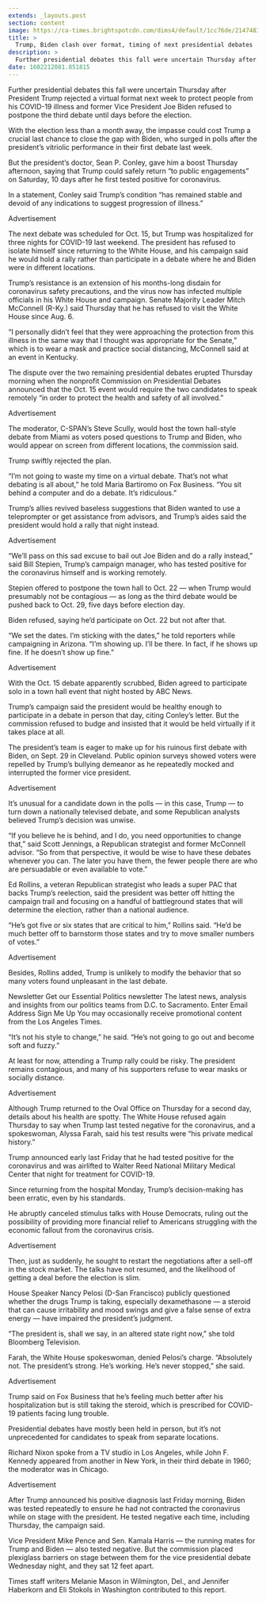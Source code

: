 ```yaml
--- 
extends: _layouts.post 
section: content 
image: https://ca-times.brightspotcdn.com/dims4/default/1cc76de/2147483647/strip/true/crop/840x441+0+60/resize/1200x630!/quality/90/?url=https%3A%2F%2Fcalifornia-times-brightspot.s3.amazonaws.com%2Fc3%2F09%2Fee07ce964bffab5822c740d36543%2Ftrump-biden.jpeg 
title: > 
  Trump, Biden clash over format, timing of next presidential debates 
description: > 
  Further presidential debates this fall were uncertain Thursday after President Trump rejected a virtual format next week to protect people from his COVID-19 illness and former Vice President Joe Biden refused to postpone the third debate until days before the election.Biden refused, saying he’d participate on Oct. 22 but not after that.The president’s team is eager to make up for his ruinous first debate with Biden, on Sept. 29 in Cleveland.AdvertisementAfter Trump announced his positive diagnosis last Friday morning, Biden was tested repeatedly to ensure he had not contracted the coronavirus while on stage with the president.Vice President Mike Pence and Sen. Kamala Harris — the running mates for Trump and Biden — also tested negative. 
date: 1602212081.851815 
--- 
```

Further presidential debates this fall were uncertain Thursday after President Trump rejected a virtual format next week to protect people from his COVID-19 illness and former Vice President Joe Biden refused to postpone the third debate until days before the election.

With the election less than a month away, the impasse could cost Trump a crucial last chance to close the gap with Biden, who surged in polls after the president’s vitriolic performance in their first debate last week.

But the president’s doctor, Sean P. Conley, gave him a boost Thursday afternoon, saying that Trump could safely return “to public engagements” on Saturday, 10 days after he first tested positive for coronavirus.

In a statement, Conley said Trump’s condition “has remained stable and devoid of any indications to suggest progression of illness.”

Advertisement

The next debate was scheduled for Oct. 15, but Trump was hospitalized for three nights for COVID-19 last weekend. The president has refused to isolate himself since returning to the White House, and his campaign said he would hold a rally rather than participate in a debate where he and Biden were in different locations.

Trump’s resistance is an extension of his months-long disdain for coronavirus safety precautions, and the virus now has infected multiple officials in his White House and campaign. Senate Majority Leader Mitch McConnell (R-Ky.) said Thursday that he has refused to visit the White House since Aug. 6.

“I personally didn’t feel that they were approaching the protection from this illness in the same way that I thought was appropriate for the Senate,” which is to wear a mask and practice social distancing, McConnell said at an event in Kentucky.

The dispute over the two remaining presidential debates erupted Thursday morning when the nonprofit Commission on Presidential Debates announced that the Oct. 15 event would require the two candidates to speak remotely “in order to protect the health and safety of all involved.”

Advertisement

The moderator, C-SPAN’s Steve Scully, would host the town hall-style debate from Miami as voters posed questions to Trump and Biden, who would appear on screen from different locations, the commission said.

Trump swiftly rejected the plan.

“I’m not going to waste my time on a virtual debate. That’s not what debating is all about,” he told Maria Bartiromo on Fox Business. “You sit behind a computer and do a debate. It’s ridiculous.”

Trump’s allies revived baseless suggestions that Biden wanted to use a teleprompter or get assistance from advisors, and Trump’s aides said the president would hold a rally that night instead.

Advertisement

“We’ll pass on this sad excuse to bail out Joe Biden and do a rally instead,” said Bill Stepien, Trump’s campaign manager, who has tested positive for the coronavirus himself and is working remotely.

Stepien offered to postpone the town hall to Oct. 22 — when Trump would presumably not be contagious — as long as the third debate would be pushed back to Oct. 29, five days before election day.

Biden refused, saying he’d participate on Oct. 22 but not after that.

“We set the dates. I’m sticking with the dates,” he told reporters while campaigning in Arizona. “I’m showing up. I’ll be there. In fact, if he shows up fine. If he doesn’t show up fine.”

Advertisement

With the Oct. 15 debate apparently scrubbed, Biden agreed to participate solo in a town hall event that night hosted by ABC News.

Trump’s campaign said the president would be healthy enough to participate in a debate in person that day, citing Conley’s letter. But the commission refused to budge and insisted that it would be held virtually if it takes place at all.

The president’s team is eager to make up for his ruinous first debate with Biden, on Sept. 29 in Cleveland. Public opinion surveys showed voters were repelled by Trump’s bullying demeanor as he repeatedly mocked and interrupted the former vice president.

Advertisement

It’s unusual for a candidate down in the polls — in this case, Trump — to turn down a nationally televised debate, and some Republican analysts believed Trump’s decision was unwise.

“If you believe he is behind, and I do, you need opportunities to change that,” said Scott Jennings, a Republican strategist and former McConnell advisor. “So from that perspective, it would be wise to have these debates whenever you can. The later you have them, the fewer people there are who are persuadable or even available to vote.”

Ed Rollins, a veteran Republican strategist who leads a super PAC that backs Trump’s reelection, said the president was better off hitting the campaign trail and focusing on a handful of battleground states that will determine the election, rather than a national audience.

“He’s got five or six states that are critical to him,” Rollins said. “He’d be much better off to barnstorm those states and try to move smaller numbers of votes.”

Advertisement

Besides, Rollins added, Trump is unlikely to modify the behavior that so many voters found unpleasant in the last debate.

Newsletter Get our Essential Politics newsletter The latest news, analysis and insights from our politics teams from D.C. to Sacramento. Enter Email Address Sign Me Up You may occasionally receive promotional content from the Los Angeles Times.

“It’s not his style to change,” he said. “He’s not going to go out and become soft and fuzzy.”

At least for now, attending a Trump rally could be risky. The president remains contagious, and many of his supporters refuse to wear masks or socially distance.

Advertisement

Although Trump returned to the Oval Office on Thursday for a second day, details about his health are spotty. The White House refused again Thursday to say when Trump last tested negative for the coronavirus, and a spokeswoman, Alyssa Farah, said his test results were “his private medical history.”

Trump announced early last Friday that he had tested positive for the coronavirus and was airlifted to Walter Reed National Military Medical Center that night for treatment for COVID-19.

Since returning from the hospital Monday, Trump’s decision-making has been erratic, even by his standards.

He abruptly canceled stimulus talks with House Democrats, ruling out the possibility of providing more financial relief to Americans struggling with the economic fallout from the coronavirus crisis.

Advertisement

Then, just as suddenly, he sought to restart the negotiations after a sell-off in the stock market. The talks have not resumed, and the likelihood of getting a deal before the election is slim.

House Speaker Nancy Pelosi (D-San Francisco) publicly questioned whether the drugs Trump is taking, especially dexamethasone — a steroid that can cause irritability and mood swings and give a false sense of extra energy — have impaired the president’s judgment.

“The president is, shall we say, in an altered state right now,” she told Bloomberg Television.

Farah, the White House spokeswoman, denied Pelosi’s charge. “Absolutely not. The president’s strong. He’s working. He’s never stopped,” she said.

Advertisement

Trump said on Fox Business that he’s feeling much better after his hospitalization but is still taking the steroid, which is prescribed for COVID-19 patients facing lung trouble.

Presidential debates have mostly been held in person, but it’s not unprecedented for candidates to speak from separate locations.

Richard Nixon spoke from a TV studio in Los Angeles, while John F. Kennedy appeared from another in New York, in their third debate in 1960; the moderator was in Chicago.

Advertisement

After Trump announced his positive diagnosis last Friday morning, Biden was tested repeatedly to ensure he had not contracted the coronavirus while on stage with the president. He tested negative each time, including Thursday, the campaign said.

Vice President Mike Pence and Sen. Kamala Harris — the running mates for Trump and Biden — also tested negative. But the commission placed plexiglass barriers on stage between them for the vice presidential debate Wednesday night, and they sat 12 feet apart.

Times staff writers Melanie Mason in Wilmington, Del., and Jennifer Haberkorn and Eli Stokols in Washington contributed to this report.